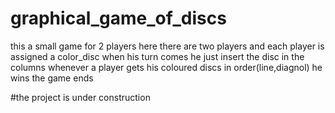 # graphical_game_of_discs
this a small game for 2 players
here there are two players and each player is assigned a color_disc
when his turn comes he just insert the disc in the columns
whenever a player gets his coloured discs in order(line,diagnol) he wins 
the game ends


#the project is under construction
